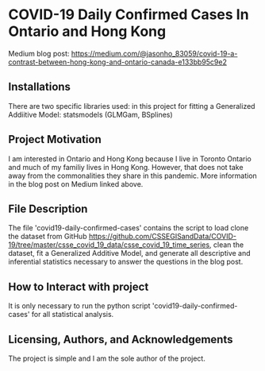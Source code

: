 # COVID-19 Daily Confirmed Cases In Ontario and Hong Kong
Medium blog post: https://medium.com/@jasonho_83059/covid-19-a-contrast-between-hong-kong-and-ontario-canada-e133bb95c9e2

## Installations
There are two specific libraries used: in this project for fitting a Generalized Addiitive Model: statsmodels (GLMGam, BSplines)

## Project Motivation
I am interested in Ontario and Hong Kong because I live in Toronto Ontario and much of my familiy lives in Hong Kong. However, that does not take away from the commonalities they share in this pandemic. More information in the blog post on Medium linked above.

## File Description
The file 'covid19-daily-confirmed-cases' contains the script to load clone the dataset from GitHub https://github.com/CSSEGISandData/COVID-19/tree/master/csse_covid_19_data/csse_covid_19_time_series, clean the dataset, fit a Generalized Additive Model, and generate all descriptive and inferential statistics necessary to answer the questions in the blog post.

## How to Interact with project
It is only necessary to run the python script 'covid19-daily-confirmed-cases' for all statistical analysis.

## Licensing, Authors, and Acknowledgements
The project is simple and I am the sole author of the project.
